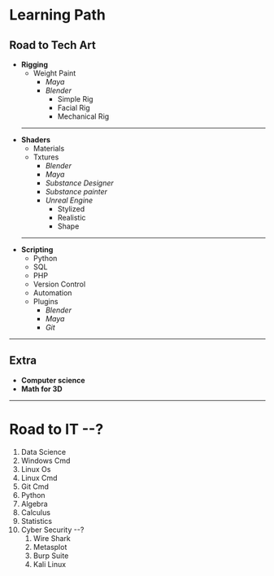 # Learning Path

## Road to Tech Art

- **Rigging**
  - Weight Paint
    - _Maya_
    - _Blender_
      - Simple Rig
      - Facial Rig
      - Mechanical Rig
  ---
- **Shaders**
  - Materials
  - Txtures
    - _Blender_
    - _Maya_
    - _Substance Designer_
    - _Substance painter_
    - _Unreal Engine_
      - Stylized
      - Realistic
      - Shape
  ---
- **Scripting**
  - Python
  - SQL
  - PHP
  - Version Control
  - Automation
  - Plugins
    - _Blender_
    - _Maya_
    - _Git_
---
## Extra
- **Computer science**
- **Math for 3D**
---
# Road to IT --?

1. Data Science
2. Windows Cmd
3. Linux Os
4. Linux Cmd
5. Git Cmd
6. Python
7. Algebra
8. Calculus
9. Statistics
10. Cyber Security --?
    1.  Wire Shark
    2.  Metasplot
    3.  Burp Suite
    4.  Kali Linux
